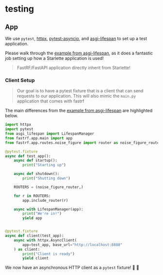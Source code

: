 # testing

## App

We use `pytest`, [httpx](https://github.com/encode/httpx/), [pytest-asyncio](https://github.com/pytest-dev/pytest-asyncio), and [asgi-lifespan](https://github.com/florimondmanca/asgi-lifespan) to set up a test application.

Please walk through the [example from asgi-lifespan](https://github.com/florimondmanca/asgi-lifespan#sending-lifespan-events-for-testing), as it does a fantastic job setting up how a Starlette application is used!

> FastRF/FastAPI application directly inherit from Starlette!

### Client Setup

> Our goal is to have a pytest fixture that is a client that can send requests to our application.  This will also mimic the `main.py` application that comes with fastrf

The main differences from the [example from asgi-lifespan](https://github.com/florimondmanca/asgi-lifespan#sending-lifespan-events-for-testing) are highlighted below.

```Python hl_lines="4 5 15 16 17 18 28"
import httpx
import pytest
from asgi_lifespan import LifespanManager
from fastrf.app.main import app
from fastrf.app.routes.noise_figure import router as noise_figure_router

@pytest.fixture
async def test_app():
    async def startup():
        print("Starting up")

    async def shutdown():
        print("Shutting down")

    ROUTERS = (noise_figure_router,)

    for r in ROUTERS:
        app.include_router(r)

    async with LifespanManager(app):
        print("We're in!")
        yield app


@pytest.fixture
async def client(test_app):
    async with httpx.AsyncClient(
        app=test_app, base_url="http://localhost:8888"
    ) as client:
        print("Client is ready")
        yield client
```

We now have an asynchronous HTTP client as a `pytest` fixture! 🎉 🙌

